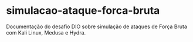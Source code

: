# simulacao-ataque-forca-bruta
Documentação do desafio DIO sobre simulação de ataques de Força Bruta com Kali Linux, Medusa e Hydra.
